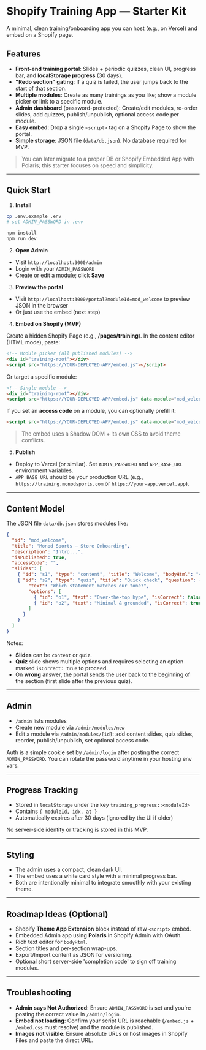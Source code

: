 # Shopify Training App — Starter Kit

A minimal, clean training/onboarding app you can host (e.g., on Vercel) and embed on a Shopify page.

## Features

- **Front-end training portal**: Slides + periodic quizzes, clean UI, progress bar, and **localStorage progress** (30 days).
- **"Redo section" gating**: If a quiz is failed, the user jumps back to the start of that section.
- **Multiple modules**: Create as many trainings as you like; show a module picker or link to a specific module.
- **Admin dashboard** (password-protected): Create/edit modules, re-order slides, add quizzes, publish/unpublish, optional access code per module.
- **Easy embed**: Drop a single `<script>` tag on a Shopify Page to show the portal.
- **Simple storage**: JSON file (`data/db.json`). No database required for MVP.

> You can later migrate to a proper DB or Shopify Embedded App with Polaris; this starter focuses on speed and simplicity.

---

## Quick Start

1. **Install**

```bash
cp .env.example .env
# set ADMIN_PASSWORD in .env

npm install
npm run dev
```

2. **Open Admin**

- Visit `http://localhost:3000/admin`
- Login with your `ADMIN_PASSWORD`
- Create or edit a module; click **Save**

3. **Preview the portal**

- Visit `http://localhost:3000/portal?moduleId=mod_welcome` to preview JSON in the browser
- Or just use the embed (next step)

4. **Embed on Shopify (MVP)**

Create a hidden Shopify Page (e.g., **/pages/training**). In the content editor (HTML mode), paste:

```html
<!-- Module picker (all published modules) -->
<div id="training-root"></div>
<script src="https://YOUR-DEPLOYED-APP/embed.js"></script>
```

Or target a specific module:

```html
<!-- Single module -->
<div id="training-root"></div>
<script src="https://YOUR-DEPLOYED-APP/embed.js" data-module="mod_welcome"></script>
```

If you set an **access code** on a module, you can optionally prefill it:

```html
<script src="https://YOUR-DEPLOYED-APP/embed.js" data-module="mod_welcome" data-access="STAFF2025"></script>
```

> The embed uses a Shadow DOM + its own CSS to avoid theme conflicts.

5. **Publish**

- Deploy to Vercel (or similar). Set `ADMIN_PASSWORD` and `APP_BASE_URL` environment variables.
- `APP_BASE_URL` should be your production URL (e.g., `https://training.monodsports.com` or `https://your-app.vercel.app`).

---

## Content Model

The JSON file `data/db.json` stores modules like:

```json
{
  "id": "mod_welcome",
  "title": "Monod Sports — Store Onboarding",
  "description": "Intro...",
  "isPublished": true,
  "accessCode": "",
  "slides": [
    { "id": "s1", "type": "content", "title": "Welcome", "bodyHtml": "<p>...</p>", "imageUrl": "" },
    { "id": "s2", "type": "quiz", "title": "Quick check", "question": {
        "text": "Which statement matches our tone?",
        "options": [
          { "id": "o1", "text": "Over-the-top hype", "isCorrect": false },
          { "id": "o2", "text": "Minimal & grounded", "isCorrect": true }
        ]
      }
    }
  ]
}
```

Notes:
- **Slides** can be `content` or `quiz`.
- **Quiz** slide shows multiple options and requires selecting an option marked `isCorrect: true` to proceed.
- On **wrong** answer, the portal sends the user back to the beginning of the section (first slide after the previous quiz).

---

## Admin

- `/admin` lists modules
- Create new module via `/admin/modules/new`
- Edit a module via `/admin/modules/[id]`: add content slides, quiz slides, reorder, publish/unpublish, set optional access code.

Auth is a simple cookie set by `/admin/login` after posting the correct `ADMIN_PASSWORD`.
You can rotate the password anytime in your hosting env vars.

---

## Progress Tracking

- Stored in `localStorage` under the key `training_progress::<moduleId>`
- Contains `{ moduleId, idx, at }`
- Automatically expires after 30 days (ignored by the UI if older)

No server-side identity or tracking is stored in this MVP.

---

## Styling

- The admin uses a compact, clean dark UI.
- The embed uses a white card style with a minimal progress bar.
- Both are intentionally minimal to integrate smoothly with your existing theme.

---

## Roadmap Ideas (Optional)

- Shopify **Theme App Extension** block instead of raw `<script>` embed.
- Embedded Admin app using **Polaris** in Shopify Admin with OAuth.
- Rich text editor for `bodyHtml`.
- Section titles and per-section wrap-ups.
- Export/Import content as JSON for versioning.
- Optional short server-side 'completion code' to sign off training modules.

---

## Troubleshooting

- **Admin says Not Authorized**: Ensure `ADMIN_PASSWORD` is set and you're posting the correct value in `/admin/login`.
- **Embed not loading**: Confirm your script URL is reachable (`/embed.js` + `/embed.css` must resolve) and the module is published.
- **Images not visible**: Ensure absolute URLs or host images in Shopify Files and paste the direct URL.
